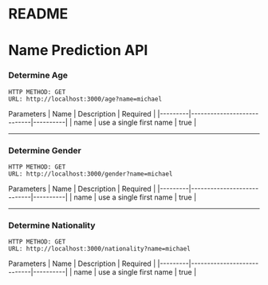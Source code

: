 # README

# Name Prediction API

### Determine Age
```
HTTP METHOD: GET
URL: http://localhost:3000/age?name=michael
```
Parameters
| Name    |         Description        | Required |
|---------|----------------------------|----------|
| name    | use a single first name    | true     |

-----------------------------------------------
### Determine Gender
```
HTTP METHOD: GET
URL: http://localhost:3000/gender?name=michael
```
Parameters
| Name    |         Description        | Required |
|---------|----------------------------|----------|
| name    | use a single first name    | true     |


------------------------------------------------
### Determine Nationality
```
HTTP METHOD: GET
URL: http://localhost:3000/nationality?name=michael
```
Parameters
| Name    |         Description        | Required |
|---------|----------------------------|----------|
| name    | use a single first name    | true     |
